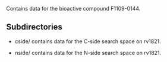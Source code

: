 Contains data for the bioactive compound F1109-0144.

## Subdirectories

- cside/ contains data for the C-side search space on rv1821.

- nside/ contains data for the N-side search space on rv1821.

